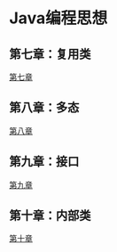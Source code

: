 # Java编程思想

## 第七章：复用类
[第七章](https://github.com/shanyao19940801/BookeNote/blob/master/ThinkingInJava/file/%E7%AC%AC%E4%B8%83%E7%AB%A0.md)

## 第八章：多态
[第八章](https://github.com/shanyao19940801/BookeNote/blob/master/ThinkingInJava/file/%E7%AC%AC%E5%85%AB%E7%AB%A0.md)

## 第九章：接口

[第九章](https://github.com/shanyao19940801/BookeNote/blob/master/ThinkingInJava/file/%E7%AC%AC%E4%B9%9D%E7%AB%A0.md)

## 第十章：内部类 

[第十章](https://github.com/shanyao19940801/BookeNote/blob/master/ThinkingInJava/file/%E7%AC%AC%E5%8D%81%E7%AB%A0.md)

